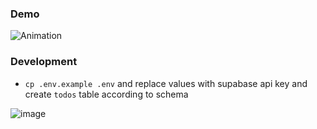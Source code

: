 ### Demo

![Animation](https://user-images.githubusercontent.com/78003700/175471636-278747e7-abec-4d07-bd3b-651d681ec319.gif)

### Development

- `cp .env.example .env` and replace values with supabase api key and create `todos` table according to schema

![image](https://user-images.githubusercontent.com/78003700/175471903-954c51d7-f997-47ed-996c-43e1011f4b26.png)

